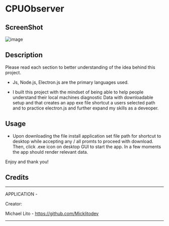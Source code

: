 # CPUObserver

## ScreenShot

![image]()

## Description

Please read each section to better understanding of the idea behind this project.

- Js, Node.js, Electron.js are the primary languages used. 

- I built this project with the mindset of being able to help people understand their
  local machines diagnostic Data with downloadable setup and that creates an app exe file
  shortcut a users selected path and to practice electron.js and further expand my skills as a deveoper. 

## Usage

- Upon downloading the file install application set file path for shortcut to desktop
  while accepting any / all promts to proceed with download. Then, click .exe icon on desktop GUI to start the app. In a few moments the app should render relevant data.
     
Enjoy and thank you!

## Credits
____________________________________________

APPLICATION - 

Creator:

Michael Lito - https://github.com/Micklitodev

____________________________________________